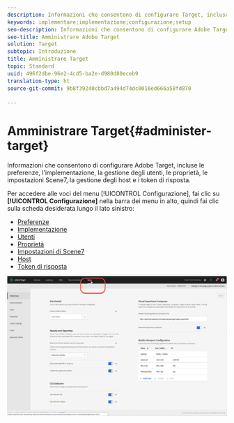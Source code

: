 ```yaml
---
description: Informazioni che consentono di configurare Target, incluse le preferenze, l’implementazione, la gestione degli utenti, le proprietà, le impostazioni Scene7, la gestione degli host e i token di risposta.
keywords: implementare;implementazione;configurazione;setup
seo-description: Informazioni che consentono di configurare Adobe Target, incluse le preferenze, l’implementazione, la gestione degli utenti, le proprietà, le impostazioni Scene7, la gestione degli host e i token di risposta.
seo-title: Amministrare Adobe Target
solution: Target
subtopic: Introduzione
title: Amministrare Target
topic: Standard
uuid: 496f2dbe-96e2-4cd5-ba2e-d980d80eceb9
translation-type: ht
source-git-commit: 9b8f39240cbbd7a494d74dc0016ed666a58fd870

---
```



# Amministrare Target{#administer-target}

Informazioni che consentono di configurare Adobe Target, incluse le preferenze, l’implementazione, la gestione degli utenti, le proprietà, le impostazioni Scene7, la gestione degli host e i token di risposta.

Per accedere alle voci del menu [!UICONTROL Configurazione], fai clic su **[!UICONTROL Configurazione]** nella barra dei menu in alto, quindi fai clic sulla scheda desiderata lungo il lato sinistro:

* [Preferenze](/help/administrating-target/r-target-account-preferences/target-account-preferences.md)
* [Implementazione](/help/c-implementing-target/implementing-target.md)
* [Utenti](/help/administrating-target/c-user-management/user-management.md)
* [Proprietà](/help/administrating-target/c-user-management/property-channel/property-channel.md)
* [Impostazioni di Scene7](/help/administrating-target/scene7-settings.md)
* [Host](/help/administrating-target/hosts.md)
* [Token di risposta](/help/administrating-target/response-tokens.md)

![Menu Configurazione di Adobe Target](/help/administrating-target/assets/setup_menu_new.png)
